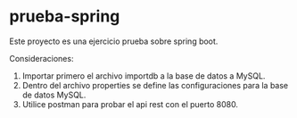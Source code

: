 # prueba-spring
Este proyecto es una ejercicio prueba sobre spring boot.

Consideraciones:
1) Importar primero el archivo importdb a la base de datos a MySQL.
1) Dentro del archivo properties se define las configuraciones para la base de datos MySQL.
2) Utilice postman para probar el api rest con el puerto 8080.
